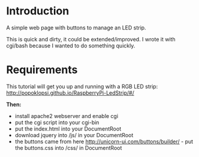 # Introduction

A simple web page with buttons to manage an LED strip. 

This is quick and dirty, it could be extended/improved. I wrote it with cgi/bash because I wanted to do something quickly. 

# Requirements

This tutorial will get you up and running with a RGB LED strip: http://popoklopsi.github.io/RaspberryPi-LedStrip/#/ 

**Then:**

* install apache2 webserver and enable cgi
* put the cgi script into your cgi-bin
* put the index.html into your DocumentRoot
* download jquery into /js/ in your DocumentRoot
* the buttons came from here http://unicorn-ui.com/buttons/builder/ - put the buttons.css into /css/ in DocumentRoot
